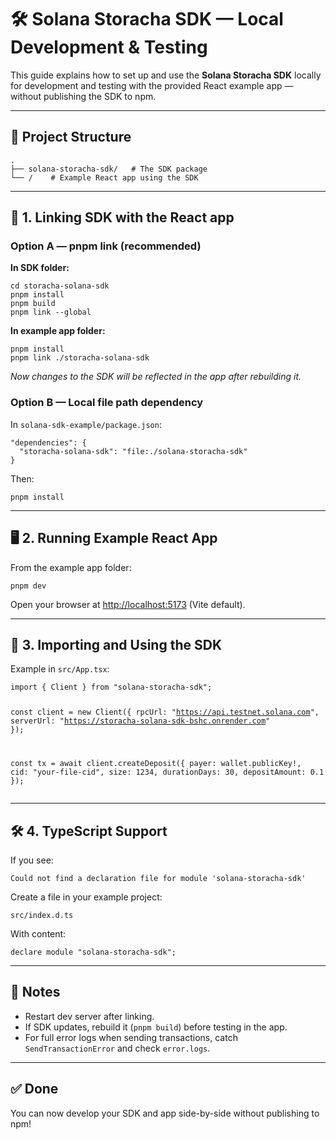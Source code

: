 <h1>🛠️ Solana Storacha SDK — Local Development &amp; Testing</h1>

<p>
This guide explains how to set up and use the <strong>Solana Storacha SDK</strong> locally for development and testing with the provided React example app —
without publishing the SDK to npm.
</p>

<hr />

<h2>📂 Project Structure</h2>
<pre><code>.
├── solana-storacha-sdk/   # The SDK package
└── /    # Example React app using the SDK
</code></pre>

<hr />

<h2>🔗 1. Linking SDK with the React app</h2>

<h3>Option A — <strong>pnpm link</strong> (recommended)</h3>
<p><strong>In SDK folder:</strong></p>
<pre><code>cd storacha-solana-sdk
pnpm install
pnpm build
pnpm link --global
</code></pre>

<p><strong>In example app folder:</strong></p>
<pre><code>pnpm install
pnpm link ./storacha-solana-sdk
</code></pre>

<p><em>Now changes to the SDK will be reflected in the app after rebuilding it.</em></p>

<h3>Option B — Local file path dependency</h3>
<p>In <code>solana-sdk-example/package.json</code>:</p>
<pre><code>"dependencies": {
  "storacha-solana-sdk": "file:./solana-storacha-sdk"
}
</code></pre>
<p>Then:</p>
<pre><code>pnpm install
</code></pre>

<hr />

<h2>🖥️ 2. Running Example React App</h2>
<p>From the example app folder:</p>
<pre><code>pnpm dev
</code></pre>
<p>Open your browser at <a href="http://localhost:5173" target="_blank">http://localhost:5173</a> (Vite default).</p>

<hr />

<h2>🧩 3. Importing and Using the SDK</h2>
<p>Example in <code>src/App.tsx</code>:</p>
<pre><code>import { Client } from "solana-storacha-sdk";

const client = new Client({
  rpcUrl: "https://api.testnet.solana.com",
  serverUrl: "https://storacha-solana-sdk-bshc.onrender.com"
});

const tx = await client.createDeposit({
  payer: wallet.publicKey!,
  cid: "your-file-cid",
  size: 1234,
  durationDays: 30,
  depositAmount: 0.1
});
</code></pre>

<hr />

<h2>🛠️ 4. TypeScript Support</h2>
<p>If you see:</p>
<pre><code>Could not find a declaration file for module 'solana-storacha-sdk'
</code></pre>
<p>Create a file in your example project:</p>
<pre><code>src/index.d.ts
</code></pre>
<p>With content:</p>
<pre><code>declare module "solana-storacha-sdk";
</code></pre>

<hr />

<h2>📌 Notes</h2>
<ul>
  <li>Restart dev server after linking.</li>
  <li>If SDK updates, rebuild it (<code>pnpm build</code>) before testing in the app.</li>
  <li>For full error logs when sending transactions, catch <code>SendTransactionError</code> and check <code>error.logs</code>.</li>
</ul>

<hr />

<h2>✅ Done</h2>
<p>You can now develop your SDK and app side-by-side without publishing to npm!</p>
